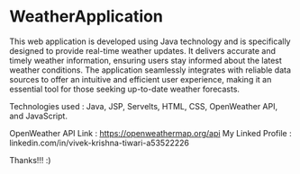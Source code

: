 # WeatherApplication
This web application is developed using Java technology and is specifically designed to provide real-time weather updates. It delivers accurate and timely weather information, ensuring users stay informed about the latest weather conditions. The application seamlessly integrates with reliable data sources to offer an intuitive and efficient user experience, making it an essential tool for those seeking up-to-date weather forecasts.

Technologies used : Java, JSP, Servelts, HTML, CSS, OpenWeather API, and JavaScript.

OpenWeather API Link : https://openweathermap.org/api
My Linked Profile : linkedin.com/in/vivek-krishna-tiwari-a53522226

Thanks!!! :)
